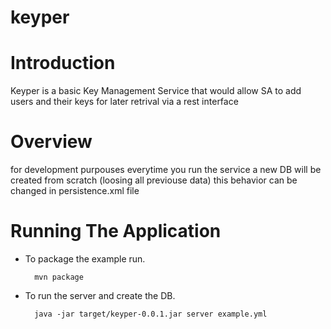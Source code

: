 keyper
======

# Introduction

Keyper is a basic Key Management Service that would allow SA to add users and their keys for later retrival via a rest
interface

# Overview

for development purpouses everytime you run the service a new DB will be created from scratch (loosing all previouse data)
this behavior can be changed in persistence.xml file

# Running The Application

* To package the example run.

        mvn package

* To run the server and create the DB.

        java -jar target/keyper-0.0.1.jar server example.yml